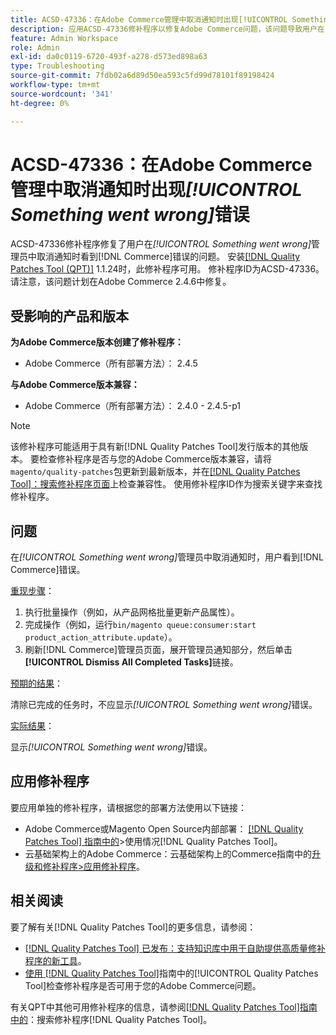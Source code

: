 ```yaml
---
title: ACSD-47336：在Adobe Commerce管理中取消通知时出现[!UICONTROL Something went wrong]错误
description: 应用ACSD-47336修补程序以修复Adobe Commerce问题，该问题导致用户在[!UICONTROL Something went wrong]Admin中禁用通知时看到 [!DNL Commerce] 错误。
feature: Admin Workspace
role: Admin
exl-id: da0c0119-6720-493f-a278-d573ed898a63
type: Troubleshooting
source-git-commit: 7fdb02a6d89d50ea593c5fd99d78101f89198424
workflow-type: tm+mt
source-wordcount: '341'
ht-degree: 0%

---
```


# ACSD-47336：在Adobe Commerce管理中取消通知时出现&#x200B;_[!UICONTROL Something went wrong]_&#x200B;错误

ACSD-47336修补程序修复了用户在&#x200B;_[!UICONTROL Something went wrong]_&#x200B;管理员中取消通知时看到[!DNL Commerce]错误的问题。 安装[[!DNL Quality Patches Tool (QPT)]](https://experienceleague.adobe.com/zh-hans/docs/commerce-operations/tools/quality-patches-tool/quality-patches-tool-to-self-serve-quality-patches) 1.1.24时，此修补程序可用。 修补程序ID为ACSD-47336。 请注意，该问题计划在Adobe Commerce 2.4.6中修复。

## 受影响的产品和版本

**为Adobe Commerce版本创建了修补程序：**

* Adobe Commerce（所有部署方法）： 2.4.5

**与Adobe Commerce版本兼容：**

* Adobe Commerce（所有部署方法）： 2.4.0 - 2.4.5-p1

>[!NOTE]
>
>该修补程序可能适用于具有新[!DNL Quality Patches Tool]发行版本的其他版本。 要检查修补程序是否与您的Adobe Commerce版本兼容，请将`magento/quality-patches`包更新到最新版本，并在[[!DNL Quality Patches Tool]：搜索修补程序页面](https://experienceleague.adobe.com/tools/commerce-quality-patches/index.html?lang=zh-Hans)上检查兼容性。 使用修补程序ID作为搜索关键字来查找修补程序。

## 问题

在&#x200B;_[!UICONTROL Something went wrong]_&#x200B;管理员中取消通知时，用户看到[!DNL Commerce]错误。

<u>重现步骤</u>：

1. 执行批量操作（例如，从产品网格批量更新产品属性）。
1. 完成操作（例如，运行`bin/magento queue:consumer:start product_action_attribute.update`）。
1. 刷新[!DNL Commerce]管理员页面，展开管理员通知部分，然后单击&#x200B;**[!UICONTROL Dismiss All Completed Tasks]**&#x200B;链接。

<u>预期的结果</u>：

清除已完成的任务时，不应显示&#x200B;_[!UICONTROL Something went wrong]_&#x200B;错误。

<u>实际结果</u>：

显示&#x200B;_[!UICONTROL Something went wrong]_&#x200B;错误。

## 应用修补程序

要应用单独的修补程序，请根据您的部署方法使用以下链接：

* Adobe Commerce或Magento Open Source内部部署： [[!DNL Quality Patches Tool] 指南中的](/help/tools/quality-patches-tool/usage.md)>使用情况[!DNL Quality Patches Tool]。
* 云基础架构上的Adobe Commerce：云基础架构上的Commerce指南中的[升级和修补程序>应用修补程序](https://experienceleague.adobe.com/docs/commerce-cloud-service/user-guide/develop/upgrade/apply-patches.html?lang=zh-Hans)。

## 相关阅读

要了解有关[!DNL Quality Patches Tool]的更多信息，请参阅：

* [[!DNL Quality Patches Tool] 已发布：支持知识库中用于自助提供高质量修补程序的新工具](https://experienceleague.adobe.com/zh-hans/docs/commerce-operations/tools/quality-patches-tool/quality-patches-tool-to-self-serve-quality-patches)。
* [使用 [!DNL Quality Patches Tool]](/help/tools/quality-patches-tool/patches-available-in-qpt/check-patch-for-magento-issue-with-magento-quality-patches.md)指南中的[!UICONTROL Quality Patches Tool]检查修补程序是否可用于您的Adobe Commerce问题。


有关QPT中其他可用修补程序的信息，请参阅[[!DNL Quality Patches Tool]指南中的](https://experienceleague.adobe.com/tools/commerce-quality-patches/index.html?lang=zh-Hans)：搜索修补程序[!DNL Quality Patches Tool]。
